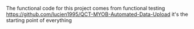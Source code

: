 The functional code for this project comes from functional testing  https://github.com/lucien1995/QCT-MYOB-Automated-Data-Upload
it's the starting point of everything
